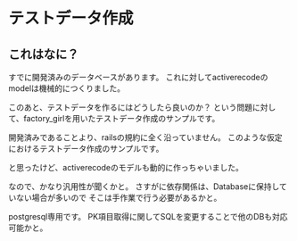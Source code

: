 # テストデータ作成

## これはなに？

すでに開発済みのデータベースがあります。
これに対してactiverecodeのmodelは機械的につくりました。

このあと、テストデータを作るにはどうしたら良いのか？
という問題に対して、factory_girlを用いたテストデータ作成のサンプルです。

開発済みであることより、railsの規約に全く沿っていません。
このような仮定におけるテストデータ作成のサンプルです。

と思ったけど、activerecodeのモデルも動的に作っちゃいました。

なので、かなり汎用性が聞くかと。
さすがに依存関係は、Databaseに保持していない場合が多いので
そこは手作業で行う必要があるかと。

postgresql専用です。
PK項目取得に関してSQLを変更することで他のDBも対応可能かと。










